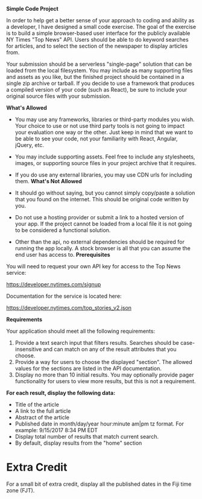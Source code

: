 **Simple Code Project**

In order to help get a better sense of your approach to coding and ability as a developer, I have designed a small code exercise. The goal of the exercise is to build a simple browser-based user interface for the publicly available NY Times "Top News" API. Users should be able to do keyword searches for articles, and to select the section of the newspaper to display articles from.

Your submission should be a serverless "single-page" solution that can be loaded from the local filesystem. You may include as many supporting files and assets as you like, but the finished project should be contained in a single zip archive or tarball. If you decide to use a framework that produces a compiled version of your code (such as React), be sure to include your original source files with your submission.

**What's Allowed**

- You may use any frameworks, libraries or third-party modules you wish. Your choice to use or not use third party tools is not going to impact your evaluation one way or the other. Just keep in mind that we want to be able to see your code, not your familiarity with React, Angular, jQuery, etc.
- You may include supporting assets. Feel free to include any stylesheets, images, or supporting source files in your project archive that it requires.
- If you do use any external libraries, you may use CDN urls for including them.
**What's Not Allowed**

- It should go without saying, but you cannot simply copy/paste a solution that you found on the internet. This should be original code written by you.
- Do not use a hosting provider or submit a link to a hosted version of your app. If the project cannot be loaded from a local file it is not going to be considered a functional solution.
- Other than the api, no external dependencies should be required for running the app locally. A stock browser is all that you can assume the end user has access to.
**Prerequisites**

You will need to request your own API key for access to the Top News service:

https://developer.nytimes.com/signup

Documentation for the service is located here:

https://developer.nytimes.com/top_stories_v2.json

**Requirements**

Your application should meet all the following requirements:

1. Provide a text search input that filters results. Searches should be case-insensitive and can match on any of the result attributes that you choose.
2. Provide a way for users to choose the displayed "section". The allowed values for the sections are listed in the API documentation.
3. Display no more than 10 initial results. You may optionally provide pager functionality for users to view more results, but this is not a requirement.

**For each result, display the following data:**

- Title of the article
- A link to the full article
- Abstract of the article
- Published date in month/day/year hour:minute am|pm tz format. For example: 9/15/2017 8:34 PM EDT
- Display total number of results that match current search.
- By default, display results from the "home" section

# Extra Credit

For a small bit of extra credit, display all the published dates in the Fiji time zone (FJT).


